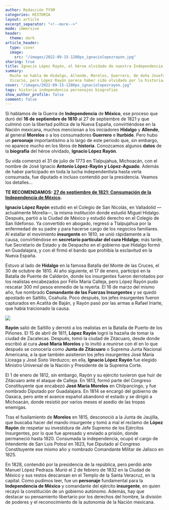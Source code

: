 ```yaml
---
author: Redacción TYSM
categories: HISTORIA
layout: article
excerpt_separator: "<!--more-->"
mode: immersive
header:
  theme: dark
article_header:
  type: cover
  image:
    src: "/images/2022-09-15-1280px_ignaciolopezrayon.jpg"
sharing: true
title: Ignacio López Rayón, el héroe olvidado de nuestra Independencia
summary:
  Mucho se habla de Hidalgo, Allende, Morelos, Guerrero, de doña Josefa y Leona
  Vicario, pero López Rayón parece haber sido olvidado por la historia…
cover: "/images/2022-09-15-1280px_ignaciolopezrayon.jpg"
tags: historia independencia personajes biografias
show_author_profile: false
comment: false
---
```


Si hablamos de la Guerra de **Independencia** de **México**, ese proceso que duró del **16 de septiembre de 1810** al 27 de septiembre de 1821 y que culminó con la libertad política de la Nueva España, convirtiéndose en la Nación mexicana, muchos mencionan a los iniciadores **Hidalgo** y **Allende**, al general **Morelos** o a los consumadores **Guerrero** e **Iturbide**. Pero hubo un **personaje** importantísimo a lo largo de este periodo que, sin embargo, no aparece mucho en los libros de **historia**. Conozcamos algunos **datos** de la **biografía** del héroe olvidado, **Ignacio López Rayón**.

Su vida comenzó el 31 de julio de 1773 en Tlalpujahua, Michoacán, con el nombre de José Ignacio **Antonio López-Rayón y López-Aguado**. Además de haber participado en toda la lucha independentista hasta verla consumada, fue diputado e incluso contendió por la presidencia. Veamos los detalles…

**TE RECOMENDAMOS:** [**27 de septiembre de 1821: Consumación de la Independencia de México**](https://blog.tonoysumariachi.com/historia/2022/08/15/27-de-septiembre-de-1821-consumacion-de-la-independencia-de-mexico.html)**.**

**Ignacio López Rayón** estudió en el Colegio de San Nicolás, en Valladolid —actualmente Morelia—, la misma institución donde estudió Miguel Hidalgo. Después, partió a la Ciudad de México y estudió derecho en el Colegio de San Ildefonso. Ya convertido en abogado, regresó a Tlalpujahua por la enfermedad de su padre y para hacerse cargo de los negocios familiares. Al estallar el movimiento **insurgente** en 1810, se unió rápidamente a la causa, convirtiéndose en **secretario particular del cura Hidalgo**; más tarde, fue Secretario de Estado y de Despacho en el gobierno que Hidalgo formó en Guadalajara, y con él firmó el bando que prohibía la esclavitud en la Nueva España.

Estuvo al lado de **Hidalgo** en la famosa Batalla del Monte de las Cruces, el 30 de octubre de 1810. Al año siguiente, el 17 de enero, participó en la Batalla de Puente de Calderón, donde los insurgentes fueron derrotados por los realistas encabezados por Félix María Calleja, pero López Rayón pudo rescatar 300 mil pesos enmedio de la reyerta. El 16 de marzo del mismo año, fue nombrado **Comandante de las Fuerzas Insurgentes** y se quedó apostado en Saltillo, Coahuila. Poco después, los jefes insurgentes fueron capturados en Acatita de Baján, y Rayón pasó por las armas a Rafael Iriarte, que había traicionado la causa.

![](https://upload.wikimedia.org/wikipedia/commons/7/77/General_Ignacio_L%C3%B3pez_Ray%C3%B3n.png)

**Rayón** salió de Saltillo y derrotó a los realistas en la Batalla de Puerto de los Piñones. El 15 de abril de 1811, **López Rayón** logró la hazaña de tomar la ciudad de Zacatecas. Después, tomó la ciudad de Zitácuaro, desde donde escribió al cura **José María Morelos** y lo invitó a reunirse con él en lo que después se conocería como **Junta de Zitácuaro** o Suprema Junta Nacional Americana, a la que también asistieron los jefes insurgentes José María Liceaga y José Sixto Verduzco; en ella, **Ignacio López Rayón** fue elegido Ministro Universal de la Nación y Presidente de la Suprema Corte.

El 1 de enero de 1812, sin embargo, Rayón y su ejército tuvieron que huir de Zitácuaro ante el ataque de Calleja. En 1813, formó parte del Congreso Constituyente que encabezó **José María Morelos** en Chilpancingo, y fue nombrado Diputado por Guadalajara. En 1814 se encargó del gobierno de Oaxaca, pero ante el avance español abandonó el estado y se dirigió a Michoacán, donde resistió por varios meses el asedio de las tropas enemigas.

Tras el fusilamiento de **Morelos** en 1815, desconoció a la Junta de Jaujilla, que buscaba hacer del mando insurgente y tomó a mal el reclamo de **López Rayón** de respetar su investidura de Jefe Supremo de los Ejércitos Insurgentes, por lo que fue apresado y enviado a prisión, donde permaneció hasta 1820. Consumada la independencia, ocupó el cargo de Intendente de San Luis Potosí en 1823, fue Diputado al Congreso Constituyente ese mismo año y nombrado Comandante Militar de Jalisco en 1825.

En 1828, contendió por la presidencia de la república, pero perdió ante Manuel López Pedraza. Murió el 2 de febrero de 1832 en la Ciudad de México y sus restos descansan en el Templo de la Santa Veracruz, en la capital. Como pudimos leer, fue un **personaje** fundamental para la **Independencia de México** y comandante del ejército **insurgente**, en quien recayó la constitución de un gobierno autónomo. Además, hay que destacar su pensamiento libertario por los derechos del hombre, la división de poderes y el reconocimiento de la autonomía de la Nación mexicana.

